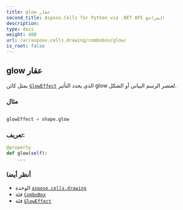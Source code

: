 ```yaml
---
title: glow عقار
second_title: Aspose.Cells for Python via .NET API المراجع
description:
type: docs
weight: 400
url: /ar/aspose.cells.drawing/combobox/glow/
is_root: false
---
```

##  glow عقار

يمثل كائن [`GlowEffect`](/cells/python-net/ar/aspose.cells.drawing/gloweffect) الذي يحدد التأثير glow لعنصر الرسم البياني أو الشكل.

###  مثال

```python

glowEffect = shape.glow

```
###  تعريف:
```python
@property
def glow(self):
    ...
```

###  أنظر أيضا
* الوحدة [`aspose.cells.drawing`](../../)
* فئة [`ComboBox`](/cells/python-net/ar/aspose.cells.drawing/combobox)
* فئة [`GlowEffect`](/cells/python-net/ar/aspose.cells.drawing/gloweffect)
